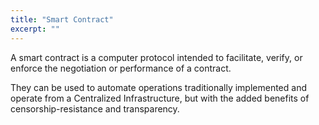 ```yaml
---
title: "Smart Contract"
excerpt: ""
---
```

A smart contract is a computer protocol intended to facilitate, verify, or enforce the negotiation or performance of a contract. 

They can be used to automate operations traditionally implemented and operate from a Centralized Infrastructure, but with the added benefits of censorship-resistance and transparency.